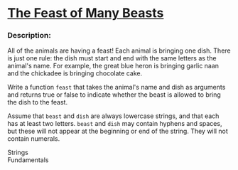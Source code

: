 <div class="w-full panel bg-ui-section"><h1><a href="https://www.codewars.com/kata/5aa736a455f906981800360d" target="_blank">The Feast of Many Beasts</a></h1><h3 class="wf-title-alt">Description:</h3><div class="markdown prose max-w-5xl mx-auto overflow-x-auto break-words" id="description"><p>All of the animals are having a feast! Each animal is bringing one dish. There is just one rule: the dish must start and end with the same letters as the animal's name. For example, the great blue heron is bringing garlic naan and the chickadee is bringing chocolate cake.</p>
<p>Write a function <code>feast</code> that takes the animal's name and dish as arguments and returns true or false to indicate whether the beast is allowed to bring the dish to the feast.</p>
<p>Assume that <code>beast</code> and <code>dish</code> are always lowercase strings, and that each has at least two letters. <code>beast</code> and <code>dish</code> may contain hyphens and spaces, but these will not appear at the beginning or end of the string. They will not contain numerals.</p>
</div><div class="pt-4 max-w-5xl mx-auto"><div class="mt-4"><span><i class="icon-moon-tag "></i></span><div class="keyword-tag">Strings</div><div class="keyword-tag">Fundamentals</div></div></div></div>